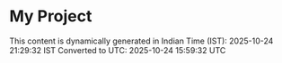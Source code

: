 # My Project

This content is dynamically generated in Indian Time (IST): 2025-10-24 21:29:32 IST
Converted to UTC: 2025-10-24 15:59:32 UTC
